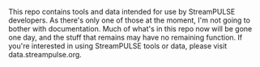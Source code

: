 This repo contains tools and data intended for use by StreamPULSE developers. As there's only one of those at the moment, I'm not going to bother with documentation. Much of what's in this repo now will be gone one day, and the stuff that remains may have no remaining function. If you're interested in using StreamPULSE tools or data, please visit data.streampulse.org.
